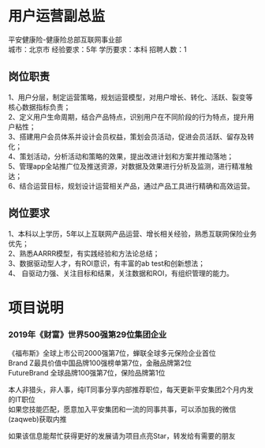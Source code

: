 # 用户运营副总监
平安健康险-健康险总部互联网事业部  
城市：北京市 经验要求：5年 学历要求：本科  招聘人数：1

## 岗位职责
1、用户分层，制定运营策略，规划运营模型，对用户增长、转化、活跃、裂变等核心数据指标负责；   
2、定义用户生命周期，结合产品特点，识别用户在不同阶段的行为特点，提升用户粘性；   
3、搭建用户会员体系并设计会员权益，策划会员活动，促进会员活跃、留存及转化；   
4、策划活动，分析活动和策略的效果，提出改进计划和方案并推动落地；   
5、管理app全站推广位及推送资源，对数据及效果进行分析及监测，进行精准触达；   
6、结合运营目标，规划设计运营相关产品，通过产品工具进行精确和高效运营。

## 岗位要求
1、本科以上学历，5年以上互联网产品运营、增长相关经验，熟悉互联网保险业务优先；   
2、熟悉AARRR模型，有实践经验和方法论总结；   
3、数据驱动型人才，有ROI意识，有丰富的ab test和创新想法；   
4、 自驱动力强、关注目标和结果，关注数据和ROI，有组织管理的能力。

# 项目说明

### 2019年《财富》世界500强第29位集团企业
《福布斯》全球上市公司2000强第7位，蝉联全球多元保险企业首位  
Brand Z最具价值中国品牌100强榜单第7位，金融品牌第2位  
FutureBrand 全球品牌100强第7位，保险品牌第1位

本人非猎头，非人事，纯IT同事分享内部推荐职位，每天更新平安集团2个月内发的IT职位  
如果您技能匹配，愿意加入平安集团和一流的同事共事，可以添加我的微信(zaqweb)获取内推 

如果该信息能帮忙获得更好的发展请为项目点亮Star，转发给有需要的朋友




